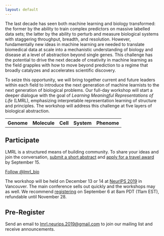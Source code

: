 ```yaml
---
layout: default
---
```

The last decade has seen both machine learning and biology transformed: the former by the ability to train complex predictors on massive labelled data sets; the latter by the ability to perturb and measure biological systems with staggering throughput, breadth, and resolution. However, fundamentally new ideas in machine learning are needed to translate biomedical data at scale into a mechanistic understanding of biology and disease at a level of abstraction beyond single genes. This challenge has the potential to drive the next decade of creativity in machine learning as the field grapples with how to move beyond prediction to a regime that broadly catalyzes and accelerates scientific discovery.

To seize this opportunity, we will bring together current and future leaders within each field to introduce the next generation of machine learnists to the next generation of biological problems. Our full-day workshop will start a deeper dialogue with the goal of *Learning Meaningful Representations of Life* (LMRL), emphasizing interpretable representation learning of structure and principles. The workshop will address this challenge at five layers of biological abstraction.

<table>
  <tr>
    <th>Genome</th>
    <th>Molecule</th> 
    <th>Cell</th>
    <th>System</th> 
    <th>Phenome</th>
  </tr>
</table>

## Participate

LMRL is a structured means of building community. To share your ideas and join the conversation, [submit a short abstract](https://lmrl-bio.github.io/call) and [apply for a travel award](https://lmrl-bio.github.io/travel) by September 15.

<a href="https://twitter.com/lmrl_bio?ref_src=twsrc%5Etfw" class="twitter-follow-button" data-size="large" data-show-count="false">Follow @lmrl_bio</a><script async src="https://platform.twitter.com/widgets.js" charset="utf-8"></script>

The workshop will be held on December 13 or 14 at [NeurIPS 2019](https://nips.cc/Conferences/2019/) in Vancouver. The main conference sells out quickly and the workshops may as well. We recommend [registering](https://nips.cc/Register/view-registration) on September 6 at 8am PDT (11am EST), refundable until November 28.

## Pre-Register

Send an email to <a href = "mailto: lmrl.neurips.2019@gmail.com">lmrl.neurips.2019@gmail.com</a> to join our mailing list and receive announcements.
